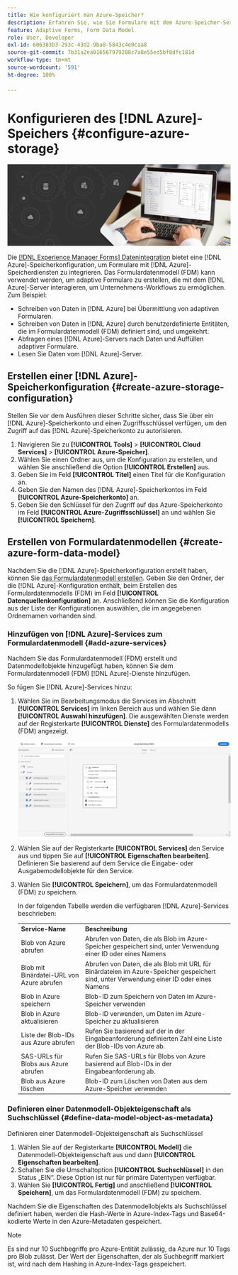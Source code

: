 ```yaml
---
title: Wie konfiguriert man Azure-Speicher?
description: Erfahren Sie, wie Sie Formulare mit dem Azure-Speicher-Server integrieren.
feature: Adaptive Forms, Form Data Model
role: User, Developer
exl-id: 606383b3-293c-43d2-9ba0-5843c4e0caa8
source-git-commit: 7b31a2ea016567979288c7a8e55ed5bf8dfc181d
workflow-type: tm+mt
source-wordcount: '591'
ht-degree: 100%

---
```


# Konfigurieren des [!DNL Azure]-Speichers {#configure-azure-storage}


![data-integeration](assets/data-integeration.png)

Die [[!DNL Experience Manager Forms] Datenintegration](data-integration.md) bietet eine [!DNL Azure]-Speicherkonfiguration, um Formulare mit [!DNL Azure]-Speicherdiensten zu integrieren. Das Formulardatenmodell (FDM) kann verwendet werden, um adaptive Formulare zu erstellen, die mit dem [!DNL Azure]-Server interagieren, um Unternehmens-Workflows zu ermöglichen. Zum Beispiel:

* Schreiben von Daten in [!DNL Azure] bei Übermittlung von adaptiven Formularen.
* Schreiben von Daten in [!DNL Azure] durch benutzerdefinierte Entitäten, die im Formulardatenmodell (FDM) definiert sind, und umgekehrt.
* Abfragen eines [!DNL Azure]-Servers nach Daten und Auffüllen adaptiver Formulare.
* Lesen Sie Daten vom [!DNL Azure]-Server.

## Erstellen einer [!DNL Azure]-Speicherkonfiguration {#create-azure-storage-configuration}

Stellen Sie vor dem Ausführen dieser Schritte sicher, dass Sie über ein [!DNL Azure]-Speicherkonto und einen Zugriffsschlüssel verfügen, um den Zugriff auf das [!DNL Azure]-Speicherkonto zu autorisieren.

1. Navigieren Sie zu **[!UICONTROL Tools]** > **[!UICONTROL Cloud Services]** > **[!UICONTROL Azure-Speicher]**.
1. Wählen Sie einen Ordner aus, um die Konfiguration zu erstellen, und wählen Sie anschließend die Option **[!UICONTROL Erstellen]** aus.
1. Geben Sie im Feld **[!UICONTROL Titel]** einen Titel für die Konfiguration an.
1. Geben Sie den Namen des [!DNL Azure]-Speicherkontos im Feld **[!UICONTROL Azure-Speicherkonto]** an.
1. Geben Sie den Schlüssel für den Zugriff auf das Azure-Speicherkonto im Feld **[!UICONTROL Azure-Zugriffsschlüssel]** an und wählen Sie **[!UICONTROL Speichern]**.

## Erstellen von Formulardatenmodellen {#create-azure-form-data-model}

Nachdem Sie die [!DNL Azure]-Speicherkonfiguration erstellt haben, können Sie [das Formulardatenmodell erstellen](create-form-data-models.md). Geben Sie den Ordner, der die [!DNL Azure]-Konfiguration enthält, beim Erstellen des Formulardatenmodells (FDM) im Feld **[!UICONTROL Datenquellenkonfiguration]** an. Anschließend können Sie die Konfiguration aus der Liste der Konfigurationen auswählen, die im angegebenen Ordnernamen vorhanden sind.

### Hinzufügen von [!DNL Azure]-Services zum Formulardatenmodell {#add-azure-services}

Nachdem Sie das Formulardatenmodell (FDM) erstellt und Datenmodellobjekte hinzugefügt haben, können Sie dem Formulardatenmodell (FDM) [!DNL Azure]-Dienste hinzufügen.

So fügen Sie [!DNL Azure]-Services hinzu:

1. Wählen Sie im Bearbeitungsmodus die Services im Abschnitt **[!UICONTROL Services]** im linken Bereich aus und wählen Sie dann **[!UICONTROL Auswahl hinzufügen]**. Die ausgewählten Dienste werden auf der Registerkarte **[!UICONTROL Dienste]** des Formulardatenmodells (FDM) angezeigt.

   ![Ausgewählte Services hinzufügen](assets/select-services.png)

1. Wählen Sie auf der Registerkarte **[!UICONTROL Services]** den Service aus und tippen Sie auf **[!UICONTROL Eigenschaften bearbeiten]**. Definieren Sie basierend auf dem Service die Eingabe- oder Ausgabemodellobjekte für den Service.

1. Wählen Sie **[!UICONTROL Speichern]**, um das Formulardatenmodell (FDM) zu speichern.

   In der folgenden Tabelle werden die verfügbaren [!DNL Azure]-Services beschrieben:

   <table>
    <tbody>
     <tr>
      <th><strong>Service-Name</strong></th>
      <th><strong>Beschreibung</strong></th>
     </tr>
     <tr>
      <td>Blob von Azure abrufen</td>
      <td>Abrufen von Daten, die als Blob im Azure-Speicher gespeichert sind, unter Verwendung einer ID oder eines Namens</td>
     </tr>
     <tr>
      <td>Blob mit Binärdatei-URL von Azure abrufen</td>
      <td>Abrufen von Daten, die als Blob mit URL für Binärdateien im Azure-Speicher gespeichert sind, unter Verwendung einer ID oder eines Namens</td>
     </tr>
     <tr>
      <td>Blob in Azure speichern</td>
      <td>Blob-ID zum Speichern von Daten im Azure-Speicher verwenden</td>
     </tr>
     <tr>
      <td>Blob in Azure aktualisieren</td>
      <td>Blob-ID verwenden, um Daten im Azure-Speicher zu aktualisieren</td>
     </tr>
     <tr>
      <td>Liste der Blob-IDs aus Azure abrufen</td>
      <td>Rufen Sie basierend auf der in der Eingabeanforderung definierten Zahl eine Liste der Blob-IDs von Azure ab.</td>
     </tr>
     <tr>
      <td>SAS-URLs für Blobs aus Azure abrufen</td>
      <td>Rufen Sie SAS-URLs für Blobs von Azure basierend auf Blob-IDs in der Eingabeanforderung ab.</td>
     </tr>
     <tr>
      <td>Blob aus Azure löschen</td>
      <td>Blob-ID zum Löschen von Daten aus dem Azure-Speicher verwenden</td>
     </tr>
    </tbody>
   </table>

### Definieren einer Datenmodell-Objekteigenschaft als Suchschlüssel {#define-data-model-object-as-metadata}

Definieren einer Datenmodell-Objekteigenschaft als Suchschlüssel

1. Wählen Sie auf der Registerkarte **[!UICONTROL Modell]** die Datenmodell-Objekteigenschaft aus und dann **[!UICONTROL Eigenschaften bearbeiten]**.
1. Schalten Sie die Umschaltoption **[!UICONTROL Suchschlüssel]** in den Status „EIN“. Diese Option ist nur für primäre Datentypen verfügbar.
1. Wählen Sie **[!UICONTROL Fertig]** und anschließend **[!UICONTROL Speichern]**, um das Formulardatenmodell (FDM) zu speichern.

Nachdem Sie die Eigenschaften des Datenmodellobjekts als Suchschlüssel definiert haben, werden die Hash-Werte in Azure-Index-Tags und Base64-kodierte Werte in den Azure-Metadaten gespeichert.

>[!NOTE]
>
>Es sind nur 10 Suchbegriffe pro Azure-Entität zulässig, da Azure nur 10 Tags pro Blob zulässt. Der Wert der Eigenschaften, der als Suchbegriff markiert ist, wird nach dem Hashing in Azure-Index-Tags gespeichert.

<!--

>[!MORELIKETHIS]
>
>* [Configure data sources for AEM Forms](/help/forms/configure-data-sources.md)
>* [Integrate Microsoft Dynamics 365 and Salesforce with Adaptive Forms](/help/forms/configure-msdynamics-salesforce.md)
>  [Add Forms Portal to an AEM Sites page](/help/forms/configure-forms-portal.md)

-->